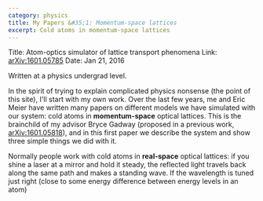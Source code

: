 ```yaml
---
category: physics
title: My Papers &#35;1: Momentum-space lattices
excerpt: Cold atoms in momentum-space lattices
---
```

Title: Atom-optics simulator of lattice transport phenomena
Link: [arXiv:1601.05785](https://arxiv.org/abs/1601.05785)
Date: Jan 21, 2016

Written at a physics undergrad level.

In the spirit of trying to explain complicated physics nonsense (the point of this site), I'll start with my own work. Over the last few years, me and Eric Meier have written many papers on different models we have simulated with our system: cold atoms in **momentum-space** optical lattices. This is the brainchild of my advisor Bryce Gadway (proposed in a previous work, [arXiv:1601.05818](https://arxiv.org/abs/1601.05818)), and in this first paper we describe the system and show three simple things we did with it.

Normally people work with cold atoms in **real-space** optical lattices: if you shine a laser at a mirror and hold it steady, the reflected light travels back along the same path and makes a standing wave. If the wavelength is tuned just right (close to some energy difference between energy levels in an atom)
